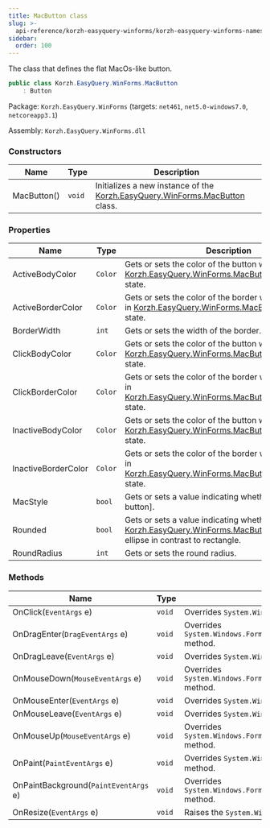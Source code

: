 ```yaml
---
title: MacButton class
slug: >-
  api-reference/korzh-easyquery-winforms/korzh-easyquery-winforms-namespace/macbutton-class
sidebar:
  order: 100
---
```


The class that defines the flat MacOs-like button.
```csharp
public class Korzh.EasyQuery.WinForms.MacButton
    : Button

```
Package: `Korzh.EasyQuery.WinForms` (targets: `net461`, `net5.0-windows7.0`, `netcoreapp3.1`)

Assembly: `Korzh.EasyQuery.WinForms.dll`

### Constructors

| Name | Type | Description | 
| --- | --- | --- | 
| MacButton() | `void` | Initializes a new instance of the [Korzh.EasyQuery.WinForms.MacButton](///easyquery/docs/api-reference/korzh-easyquery-winforms/korzh-easyquery-winforms-namespace/macbutton-class) class. | 


### Properties

| Name | Type | Description | 
| --- | --- | --- | 
| ActiveBodyColor | `Color` | Gets or sets the color of the button when it is in [Korzh.EasyQuery.WinForms.MacButton.MState.stIn](///easyquery/docs/api-reference/korzh-easyquery-winforms/korzh-easyquery-winforms-namespace/macbutton-class) state. | 
| ActiveBorderColor | `Color` | Gets or sets the color of the border when the button is in [Korzh.EasyQuery.WinForms.MacButton.MState.stIn](///easyquery/docs/api-reference/korzh-easyquery-winforms/korzh-easyquery-winforms-namespace/macbutton-class) state. | 
| BorderWidth | `int` | Gets or sets the width of the border. | 
| ClickBodyColor | `Color` | Gets or sets the color of the button when it is in [Korzh.EasyQuery.WinForms.MacButton.MState.stClick](///easyquery/docs/api-reference/korzh-easyquery-winforms/korzh-easyquery-winforms-namespace/macbutton-class) state. | 
| ClickBorderColor | `Color` | Gets or sets the color of the border when the button is in [Korzh.EasyQuery.WinForms.MacButton.MState.stClick](///easyquery/docs/api-reference/korzh-easyquery-winforms/korzh-easyquery-winforms-namespace/macbutton-class) state. | 
| InactiveBodyColor | `Color` | Gets or sets the color of the button when it is in [Korzh.EasyQuery.WinForms.MacButton.MState.stNotIn](///easyquery/docs/api-reference/korzh-easyquery-winforms/korzh-easyquery-winforms-namespace/macbutton-class) state. | 
| InactiveBorderColor | `Color` | Gets or sets the color of the border when the button is in [Korzh.EasyQuery.WinForms.MacButton.MState.stNotIn](///easyquery/docs/api-reference/korzh-easyquery-winforms/korzh-easyquery-winforms-namespace/macbutton-class) state. | 
| MacStyle | `bool` | Gets or sets a value indicating whether [standard button]. | 
| Rounded | `bool` | Gets or sets a value indicating whether this [Korzh.EasyQuery.WinForms.MacButton](///easyquery/docs/api-reference/korzh-easyquery-winforms/korzh-easyquery-winforms-namespace/macbutton-class) is displayed as ellipse in contrast to rectangle. | 
| RoundRadius | `int` | Gets or sets the round radius. | 


### Methods

| Name | Type | Description | 
| --- | --- | --- | 
| OnClick(`EventArgs` e) | `void` | Overrides `System.Windows.Forms.Control.OnClick(System.EventArgs)` method.  event. | 
| OnDragEnter(`DragEventArgs` e) | `void` | Overrides `System.Windows.Forms.Control.OnDragEnter(System.Windows.Forms.DragEventArgs)` method. | 
| OnDragLeave(`EventArgs` e) | `void` | Overrides `System.Windows.Forms.Control.OnDragLeave(System.EventArgs)` method. | 
| OnMouseDown(`MouseEventArgs` e) | `void` | Overrides `System.Windows.Forms.Control.OnMouseDown(System.Windows.Forms.MouseEventArgs)` method. | 
| OnMouseEnter(`EventArgs` e) | `void` | Overrides `System.Windows.Forms.Control.OnMouseEnter(System.EventArgs)` method. | 
| OnMouseLeave(`EventArgs` e) | `void` | Overrides `System.Windows.Forms.Control.OnMouseLeave(System.EventArgs)` method. | 
| OnMouseUp(`MouseEventArgs` e) | `void` | Overrides `System.Windows.Forms.Control.OnMouseUp(System.Windows.Forms.MouseEventArgs)` method. | 
| OnPaint(`PaintEventArgs` e) | `void` | Overrides `System.Windows.Forms.Control.OnPaint(System.Windows.Forms.PaintEventArgs)` method. | 
| OnPaintBackground(`PaintEventArgs` e) | `void` | Overrides `System.Windows.Forms.Control.OnPaintBackground(System.Windows.Forms.PaintEventArgs)` method. | 
| OnResize(`EventArgs` e) | `void` | Raises the `System.Windows.Forms.Control.Resize` event. |
